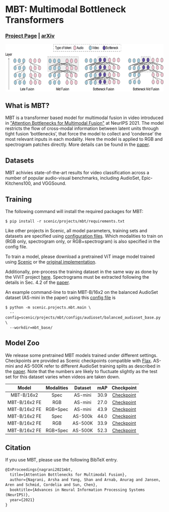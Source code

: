 # MBT: Multimodal Bottleneck Transformers

### [Project Page](https://a-nagrani.github.io/mbt.html) | [arXiv](https://arxiv.org/pdf/2107.00135.pdf)

<img src="bottlenecks.png" width="700" height="150" />

## What is MBT?

MBT is a transformer based model for multimodal fusion in video introduced in ["Attention Bottlenecks for Multimodal Fusion"](https://proceedings.neurips.cc/paper/2021/file/76ba9f564ebbc35b1014ac498fafadd0-Paper.pdf) at NeurIPS 2021. The model
restricts the flow of cross-modal information between latent units through tight
fusion ‘bottlenecks’, that force the model to collect and ‘condense’ the most
relevant inputs in each modality. Here the model is applied to RGB and
spectrogram patches directly. More details can be found in the [paper](https://proceedings.neurips.cc/paper/2021/file/76ba9f564ebbc35b1014ac498fafadd0-Paper.pdf).

## Datasets

MBT achivies state-of-the-art results for video classification across a number
of popular audio-visual benchmarks, including AudioSet, Epic-Kitchens100, and
VGGSound.

## Training

The following command will install the required packages for MBT:
```shell
$ pip install -r scenic/projects/mbt/requirements.txt
```

Like other projects in Scenic, all model parameters, training sets and datasets are specified using [configuration files](configs).
Which modalities to train on (RGB only, spectrogram only, or RGB+spectrogram) is also specified in the config file.

To train a model, please download a pretrained ViT image model trained using
[Scenic](https://github.com/google-research/scenic/tree/main/scenic/projects/baselines)
or the [original implementation](https://github.com/google-research/vision_transformer).

Additionally, pre-process the training dataset in the same way as done by the ViViT project [here](https://github.com/google-research/scenic/tree/main/scenic/projects/vivit/data/data.md). Spectrograms must be
extracted following the details in Sec. 4.2 of the [paper](https://proceedings.neurips.cc/paper/2021/file/76ba9f564ebbc35b1014ac498fafadd0-Paper.pdf).

An example command-line to train MBT-B/16x2 on the balanced AudioSet dataset (AS-mini in the paper)
using this [config file](configs/audioset/balanced_audioset_base.py)
is

```shell
$ python -m scenic.projects.mbt.main \
  --config=scenic/projects/mbt/configs/audioset/balanced_audioset_base.py \
  --workdir=mbt_base/
```


## Model Zoo

We release some pretrained MBT models trained under different settings. Checkpoints are provided as Scenic checkpoints compatible with
[Flax](https://github.com/google/flax). AS-mini and AS-500K refer to different AudioSet training splits as described in the [paper](https://proceedings.neurips.cc/paper/2021/file/76ba9f564ebbc35b1014ac498fafadd0-Paper.pdf).
Note that the numbers are likely to fluctuate slightly as the test set for this dataset varies when videos are taken down.


| Model           | Modalities  | Dataset       | mAP | Checkpoint                                                                                                                                                                                                                                         |
|:------------:|:-----------:|:------------:|:---:|:----------------------------------------------------------------------------------------------------------------:|
| MBT-B/16x2    | Spec  | AS-mini          |   30.9 | [Checkpoint](https://storage.googleapis.com/scenic-bucket/mbt/mbtb32_as-mini_spec)  |
| MBT-B/16x2 FE | RGB  | AS-mini          | 27.0  | [Checkpoint](https://storage.googleapis.com/scenic-bucket/mbt/mbtb32_as-mini_rgb)  |
| MBT-B/16x2 FE | RGB+Spec  | AS-mini           |  43.9   | [Checkpoint](https://storage.googleapis.com/scenic-bucket/mbt/mbtb32_as-mini_rgb-spec)  |
| MBT-B/16x2 FE | Spec  | AS-500k          | 44.0   | [Checkpoint](https://storage.googleapis.com/scenic-bucket/mbt/mbtb32_as-500k_spec)  |
| MBT-B/16x2 FE | RGB | AS-500K           |  33.9   | [Checkpoint](https://storage.googleapis.com/scenic-bucket/mbt/mbtb32_as-500k_rgb)  |
| MBT-B/16x2 FE | RGB+Spec | AS-500K           |  52.3  | [Checkpoint](https://storage.googleapis.com/scenic-bucket/mbt/mbtb32_as-500k_rgb-spec)  |


## Citation

If you use MBT, please use the following BibTeX entry.

```
@InProceedings{nagrani2021mbt,
  title={Attention Bottlenecks for Multimodal Fusion},
  author={Nagrani, Arsha and Yang, Shan and Arnab, Anurag and Jansen, Aren and Schmid, Cordelia and Sun, Chen},
  booktitle={Advances in Neural Information Processing Systems (NeurIPS)},
  year={2021}
}
```



